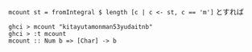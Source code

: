 `mcount st = fromIntegral $ length [c | c <- st, c == 'm']`
とすれば
````
ghci > mcount "kitayutamonman53yudaitnb"
ghci > :t mcount
mcount :: Num b => [Char] -> b
````

